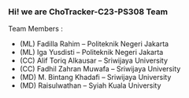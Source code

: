 ### Hi! we are ChoTracker-C23-PS308 Team

Team Members : 
- (ML) Fadilla Rahim – Politeknik Negeri Jakarta 
- (ML) Iga Yusdisti – Politeknik Negeri Jakarta
- (CC) Alif Toriq Alkausar – Sriwijaya University 
- (CC) Fadhil Zahran Muwafa – Sriwijaya University 
- (MD) M. Bintang Khadafi – Sriwijaya University
- (MD) Raisulwathan – Syiah Kuala University 

<!--
## Project desc
CoTracker is a mobile based application that can predict cholesterol levels through eyes image.




**Here are some ideas to get you started:**

🙋‍♀️ A short introduction - what is your organization all about?
🌈 Contribution guidelines - how can the community get involved?
👩‍💻 Useful resources - where can the community find your docs? Is there anything else the community should know?
🍿 Fun facts - what does your team eat for breakfast?
🧙 Remember, you can do mighty things with the power of [Markdown](https://docs.github.com/github/writing-on-github/getting-started-with-writing-and-formatting-on-github/basic-writing-and-formatting-syntax)
-->
